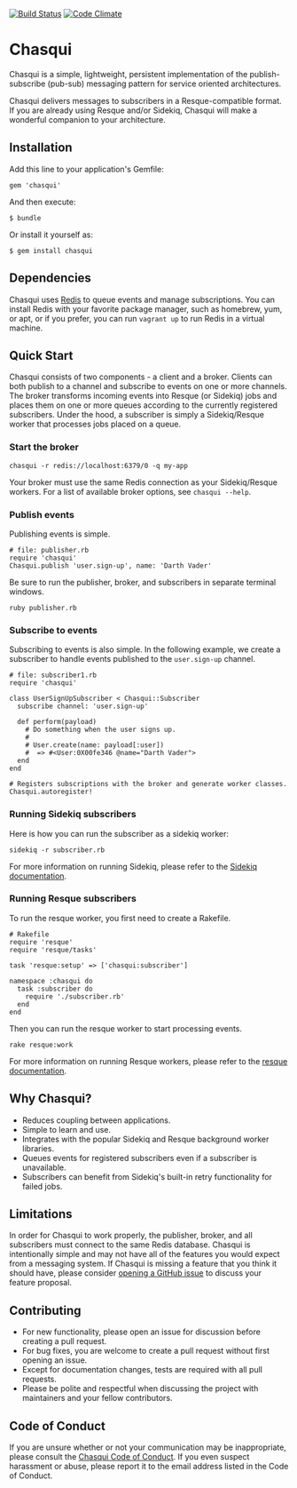 [![Build Status](https://travis-ci.org/jbgo/chasqui.svg?branch=master)](https://travis-ci.org/jbgo/chasqui)
[![Code Climate](https://codeclimate.com/github/jbgo/chasqui/badges/gpa.svg)](https://codeclimate.com/github/jbgo/chasqui)

# Chasqui

Chasqui is a simple, lightweight, persistent implementation of the
publish-subscribe (pub-sub) messaging pattern for service oriented
architectures.

Chasqui delivers messages to subscribers in a Resque-compatible format. If you
are already using Resque and/or Sidekiq, Chasqui will make a wonderful
companion to your architecture.

## Installation

Add this line to your application's Gemfile:

    gem 'chasqui'

And then execute:

    $ bundle

Or install it yourself as:

    $ gem install chasqui

## Dependencies

Chasqui uses [Redis](http://redis.io/) to queue events and manage
subscriptions. You can install Redis with your favorite package manager, such
as homebrew, yum, or apt, or if you prefer, you can run `vagrant up` to run
Redis in a virtual machine.

## Quick Start

Chasqui consists of two components - a client and a broker. Clients can both
publish to a channel and subscribe to events on one or more channels. The
broker transforms incoming events into Resque (or Sidekiq) jobs and places them
on one or more queues according to the currently registered subscribers. Under
the hood, a subscriber is simply a Sidekiq/Resque worker that processes jobs
placed on a queue.

### Start the broker

    chasqui -r redis://localhost:6379/0 -q my-app

Your broker must use the same Redis connection as your Sidekiq/Resque workers.
For a list of available broker options, see `chasqui --help`.

### Publish events

Publishing events is simple.

    # file: publisher.rb
    require 'chasqui'
    Chasqui.publish 'user.sign-up', name: 'Darth Vader'

Be sure to run the publisher, broker, and subscribers in separate terminal
windows.

    ruby publisher.rb

### Subscribe to events

Subscribing to events is also simple. In the following example, we create a
subscriber to handle events published to the `user.sign-up` channel.

    # file: subscriber1.rb
    require 'chasqui'

    class UserSignUpSubscriber < Chasqui::Subscriber
      subscribe channel: 'user.sign-up'

      def perform(payload)
        # Do something when the user signs up.
        #
        # User.create(name: payload[:user])
        #  => #<User:0X00fe346 @name="Darth Vader">
      end
    end

    # Registers subscriptions with the broker and generate worker classes.
    Chasqui.autoregister!

### Running Sidekiq subscribers

Here is how you can run the subscriber as a sidekiq worker:

    sidekiq -r subscriber.rb

For more information on running Sidekiq, please refer to the
[Sidekiq documentation](https://github.com/mperham/sidekiq).

### Running Resque subscribers

To run the resque worker, you first need to create a Rakefile.

    # Rakefile
    require 'resque'
    require 'resque/tasks'

    task 'resque:setup' => ['chasqui:subscriber']

    namespace :chasqui do
      task :subscriber do
        require './subscriber.rb'
      end
    end

Then you can run the resque worker to start processing events.

    rake resque:work

For more information on running Resque workers, please refer to
the [resque documentation](https://github.com/resque/resque).

## Why Chasqui?

* Reduces coupling between applications.
* Simple to learn and use.
* Integrates with the popular Sidekiq and Resque background worker libraries.
* Queues events for registered subscribers even if a subscriber is unavailable.
* Subscribers can benefit from Sidekiq's built-in retry functionality for
  failed jobs.

## Limitations

In order for Chasqui to work properly, the publisher, broker, and all
subscribers must connect to the same Redis database. Chasqui is intentionally
simple and may not have all of the features you would expect from a messaging
system. If Chasqui is missing a feature that you think it should have, please
consider [opening a GitHub issue](https://github.com/jbgo/chasqui/issues/new)
to discuss your feature proposal. 

## Contributing

* For new functionality, please open an issue for discussion before creating a
  pull request.
* For bug fixes, you are welcome to create a pull request without first opening
  an issue.
* Except for documentation changes, tests are required with all pull requests.
* Please be polite and respectful when discussing the project with maintainers
  and your fellow contributors.

## Code of Conduct

If you are unsure whether or not your communication may be inappropriate,
please consult the [Chasqui Code of Conduct](code-of-conduct.md).  If you even
suspect harassment or abuse, please report it to the email address listed in
the Code of Conduct.

